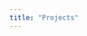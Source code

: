 ```yaml
---
title: "Projects"
---
```

<!--

This page represents the landing page for "projects" section. It is also shown under the homepage header for "projects". It should be therefore relatively short and sweet.

In the default theme, "projects" is divided among "Creations" you authored and "contributions" made to others projects.

-->
